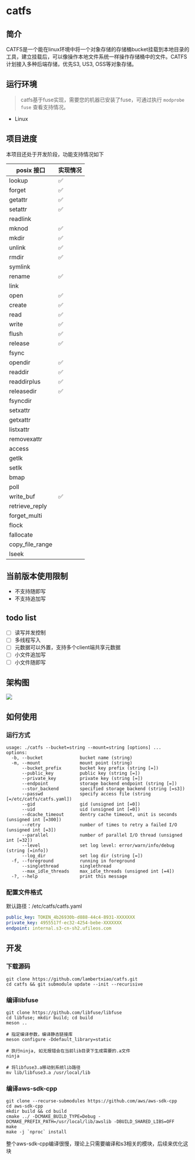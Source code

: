 # catfs

## 简介

CATFS是一个能在linux环境中将一个对象存储的存储桶bucket挂载到本地目录的工具，建立挂载后，可以像操作本地文件系统一样操作存储桶中的文件。CATFS计划接入多种后端存储，优先S3, US3, OSS等对象存储。

## 运行环境

> catfs基于fuse实现，需要您的机器已安装了fuse，可通过执行 `modprobe fuse` 查看支持情况。

- Linux

## 项目进度

本项目还处于开发阶段，功能支持情况如下

| posix 接口 | 实现情况 |
| - | - |
| lookup | ✅ |
| forget | ✅ |
| getattr | ✅ |
| setattr | ✅ |
| readlink | |
| mknod | ✅ |
| mkdir | ✅ |
| unlink | ✅ |
| rmdir | ✅ |
| symlink | |
| rename | ✅ |
| link | |
| open | ✅ |
| create | ✅ |
| read | ✅ |
| write | ✅ |
| flush | ✅ |
| release | ✅ |
| fsync |  |
| opendir | ✅ |
| readdir | ✅ |
| readdirplus | ✅ |
| releasedir | ✅ |
| fsyncdir |  |
| setxattr |  |
| getxattr |  |
| listxattr |  |
| removexattr | |
| access | |
| getlk |  |
| setlk |  |
| bmap |  |
| poll |  |
| write_buf | ✅ |
| retrieve_reply | |
| forget_multi | |
| flock | |
| fallocate | |
| copy_file_range | |
| lseek | |

## 当前版本使用限制

- 不支持随即写
- 不支持追加写

## todo list

- [ ] 读写并发控制
- [ ] 多线程写入
- [ ] 元数据可以外置，支持多个client端共享元数据
- [ ] 小文件追加写
- [ ] 小文件随即写

## 架构图

![](https://lambert4.cn-bj.ufileos.com/struct.png)

## 如何使用

### 运行方式

```
usage: ./catfs --bucket=string --mount=string [options] ...
options:
  -b, --bucket              bucket name (string)
  -m, --mount               mount point (string)
      --bucket_prefix       bucket key prefix (string [=])
      --public_key          public key (string [=])
      --private_key         private key (string [=])
      --endpoint            storage backend endpoint (string [=])
      --stor_backend        specified storage backend (string [=s3])
      --passwd              specify access file (string [=/etc/catfs/catfs.yaml])
      --gid                 gid (unsigned int [=0])
      --uid                 uid (unsigned int [=0])
      --dcache_timeout      dentry cache timeout, unit is seconds (unsigned int [=300])
      --retry               number of times to retry a failed I/O (unsigned int [=3])
      --parallel            number of parallel I/O thread (unsigned int [=32])
      --level               set log level: error/warn/info/debug (string [=info])
      --log_dir             set log dir (string [=])
  -f, --foreground          running in foreground
      --singlethread        singlethread
      --max_idle_threads    max_idle_threads (unsigned int [=4])
  -?, --help                print this message
```

### 配置文件格式

默认路径：/etc/catfs/catfs.yaml

```yaml
public_key: TOKEN_4b26930b-d888-44c4-8931-XXXXXXX
private_key: 4955517f-ec32-4254-bebe-XXXXXXX
endpoint: internal.s3-cn-sh2.ufileos.com
```

## 开发

### 下载源码

```
git clone https://github.com/lambertxiao/catfs.git
cd catfs && git submodule update --init --recurisive
```

### 编译libfuse

```
git clone https://github.com/libfuse/libfuse
cd libfuse; mkdir build; cd build
meson ..

# 指定编译参数，编译静态链接库
meson configure -Ddefault_library=static

# 执行ninja, 如无报错会在当前lib目录下生成需要的.a文件
ninja

# 将libfuse3.a移动到系统lib路径
mv lib/libfuse3.a /usr/local/lib
```

### 编译aws-sdk-cpp

```
git clone --recurse-submodules https://github.com/aws/aws-sdk-cpp
cd aws-sdk-cpp
mkdir build && cd build
cmake ../ -DCMAKE_BUILD_TYPE=Debug -DCMAKE_PREFIX_PATH=/usr/local/lib/awslib -DBUILD_SHARED_LIBS=OFF
make
make -j `nproc` install
```

整个aws-sdk-cpp编译很慢，理论上只需要编译和s3相关的模块，后续来优化这块
